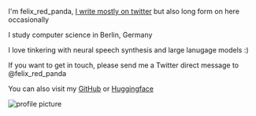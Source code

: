 

I'm felix_red_panda, [I write mostly on twitter](https://twitter.com/felix_red_panda) but also long form on here occasionally

I study computer science in Berlin, Germany

I love tinkering with neural speech synthesis and large lanugage models :)

If you want to get in touch, please send me a Twitter direct message to @felix_red_panda

You can also visit my [GitHub](https://github.com/felix-red-panda) or [Huggingface](https://huggingface.co/felix-red-panda)

![profile picture](https://i.imgur.com/PQiHA0E.jpeg)
